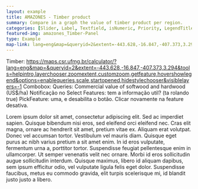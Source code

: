 ```yaml
---
layout: example
title: AMAZONES - Timber product
summary: Compare in a graph the value of timber product per region.
categories: [Slider, Label, Textfield, isNumeric, Priority, LegendTitle, Title]
featured-img: amazones_Timber-Panel
type: Example
map-link: lang=eng&map=&queryid=2&extent=-443.628,-16.847,-407.373,3.294&tools=helpintro,layerchooser,zoomextent,customzoom,getfeature,hovershowlegend&options=enablequeries,scale,startopened,hidestylechooser&visiblelayers=-1
---
```

Timber: https://maps.csr.ufmg.br/calculator/?lang=eng&map=&queryid=2&extent=-443.628,-16.847,-407.373,3.294&tools=helpintro,layerchooser,zoomextent,customzoom,getfeature,hovershowlegend&options=enablequeries,scale,startopened,hidestylechooser&visiblelayers=-1
				Combobox: Queries: Commercial value of softwood and hardwood (US$/ha)
				Notificação no Select Features: tem a informação util? (ta rolando true)
				PickFeature: uma, e desabilita o botão.
					Clicar novamente na feature desativa.
					
Lorem ipsum dolor sit amet, consectetur adipiscing elit. Sed ac imperdiet sapien. Quisque bibendum nisi eros, sed eleifend orci eleifend nec. Cras elit magna, ornare ac hendrerit sit amet, pretium vitae ex. Aliquam erat volutpat. Donec vel accumsan tortor. Vestibulum vel mauris diam. Quisque eget purus ac nibh varius pretium a sit amet enim. In id eros vulputate, fermentum urna a, porttitor tortor. Suspendisse feugiat pellentesque enim in ullamcorper. Ut semper venenatis velit nec ornare. Morbi id eros sollicitudin augue sollicitudin interdum. Quisque maximus, libero id aliquam dapibus, sem ipsum efficitur odio, vel vulputate ligula felis eget dolor. Suspendisse faucibus, metus eu commodo gravida, elit turpis scelerisque mi, id blandit justo justo a libero.